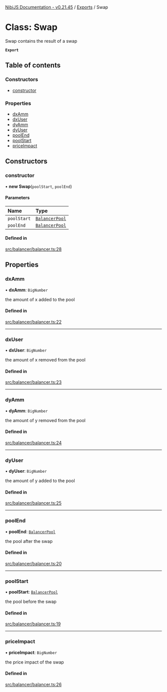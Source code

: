 [NibiJS Documentation - v0.21.45](../intro.md) / [Exports](../modules.md) / Swap

# Class: Swap

Swap contains the result of a swap

**`Export`**

## Table of contents

### Constructors

- [constructor](Swap.md#constructor)

### Properties

- [dxAmm](Swap.md#dxamm)
- [dxUser](Swap.md#dxuser)
- [dyAmm](Swap.md#dyamm)
- [dyUser](Swap.md#dyuser)
- [poolEnd](Swap.md#poolend)
- [poolStart](Swap.md#poolstart)
- [priceImpact](Swap.md#priceimpact)

## Constructors

### constructor

• **new Swap**(`poolStart`, `poolEnd`)

#### Parameters

| Name        | Type                              |
| :---------- | :-------------------------------- |
| `poolStart` | [`BalancerPool`](BalancerPool.md) |
| `poolEnd`   | [`BalancerPool`](BalancerPool.md) |

#### Defined in

[src/balancer/balancer.ts:28](https://github.com/NibiruChain/ts-sdk/blob/c5e4f87/packages/nibijs/src/balancer/balancer.ts#L28)

## Properties

### dxAmm

• **dxAmm**: `BigNumber`

the amount of x added to the pool

#### Defined in

[src/balancer/balancer.ts:22](https://github.com/NibiruChain/ts-sdk/blob/c5e4f87/packages/nibijs/src/balancer/balancer.ts#L22)

---

### dxUser

• **dxUser**: `BigNumber`

the amount of x removed from the pool

#### Defined in

[src/balancer/balancer.ts:23](https://github.com/NibiruChain/ts-sdk/blob/c5e4f87/packages/nibijs/src/balancer/balancer.ts#L23)

---

### dyAmm

• **dyAmm**: `BigNumber`

the amount of y removed from the pool

#### Defined in

[src/balancer/balancer.ts:24](https://github.com/NibiruChain/ts-sdk/blob/c5e4f87/packages/nibijs/src/balancer/balancer.ts#L24)

---

### dyUser

• **dyUser**: `BigNumber`

the amount of y added to the pool

#### Defined in

[src/balancer/balancer.ts:25](https://github.com/NibiruChain/ts-sdk/blob/c5e4f87/packages/nibijs/src/balancer/balancer.ts#L25)

---

### poolEnd

• **poolEnd**: [`BalancerPool`](BalancerPool.md)

the pool after the swap

#### Defined in

[src/balancer/balancer.ts:20](https://github.com/NibiruChain/ts-sdk/blob/c5e4f87/packages/nibijs/src/balancer/balancer.ts#L20)

---

### poolStart

• **poolStart**: [`BalancerPool`](BalancerPool.md)

the pool before the swap

#### Defined in

[src/balancer/balancer.ts:19](https://github.com/NibiruChain/ts-sdk/blob/c5e4f87/packages/nibijs/src/balancer/balancer.ts#L19)

---

### priceImpact

• **priceImpact**: `BigNumber`

the price impact of the swap

#### Defined in

[src/balancer/balancer.ts:26](https://github.com/NibiruChain/ts-sdk/blob/c5e4f87/packages/nibijs/src/balancer/balancer.ts#L26)
